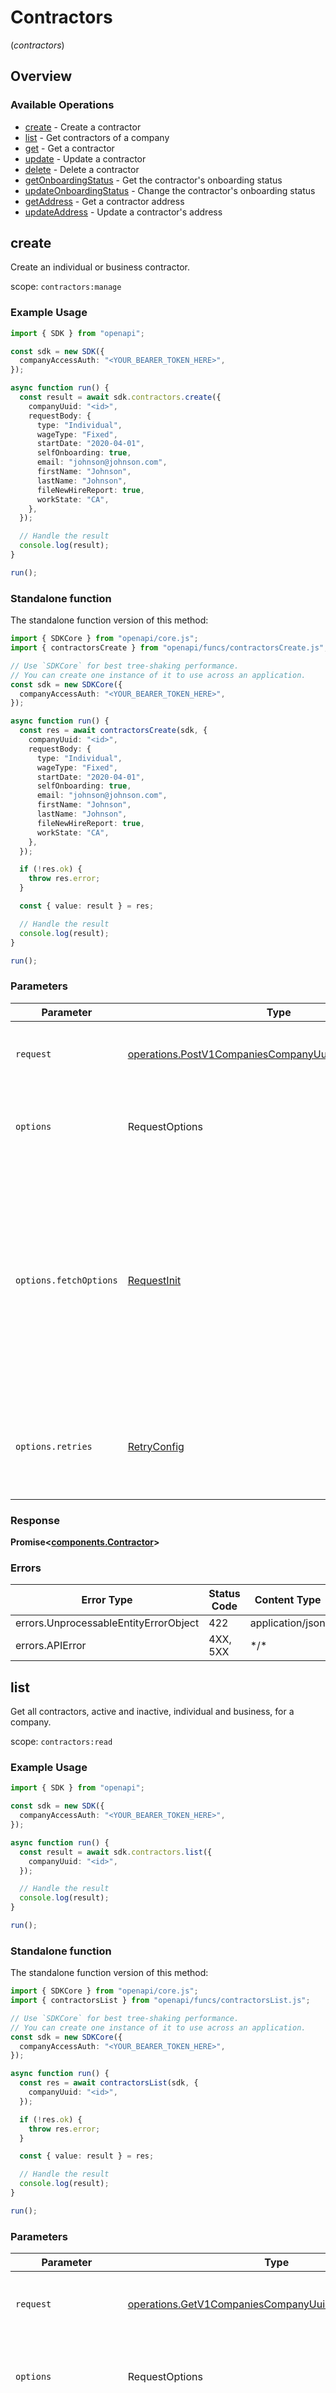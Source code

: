 # Contractors
(*contractors*)

## Overview

### Available Operations

* [create](#create) - Create a contractor
* [list](#list) - Get contractors of a company
* [get](#get) - Get a contractor
* [update](#update) - Update a contractor
* [delete](#delete) - Delete a contractor
* [getOnboardingStatus](#getonboardingstatus) - Get the contractor's onboarding status
* [updateOnboardingStatus](#updateonboardingstatus) - Change the contractor's onboarding status
* [getAddress](#getaddress) - Get a contractor address
* [updateAddress](#updateaddress) - Update a contractor's address

## create

Create an individual or business contractor.

scope: `contractors:manage`

### Example Usage

```typescript
import { SDK } from "openapi";

const sdk = new SDK({
  companyAccessAuth: "<YOUR_BEARER_TOKEN_HERE>",
});

async function run() {
  const result = await sdk.contractors.create({
    companyUuid: "<id>",
    requestBody: {
      type: "Individual",
      wageType: "Fixed",
      startDate: "2020-04-01",
      selfOnboarding: true,
      email: "johnson@johnson.com",
      firstName: "Johnson",
      lastName: "Johnson",
      fileNewHireReport: true,
      workState: "CA",
    },
  });

  // Handle the result
  console.log(result);
}

run();
```

### Standalone function

The standalone function version of this method:

```typescript
import { SDKCore } from "openapi/core.js";
import { contractorsCreate } from "openapi/funcs/contractorsCreate.js";

// Use `SDKCore` for best tree-shaking performance.
// You can create one instance of it to use across an application.
const sdk = new SDKCore({
  companyAccessAuth: "<YOUR_BEARER_TOKEN_HERE>",
});

async function run() {
  const res = await contractorsCreate(sdk, {
    companyUuid: "<id>",
    requestBody: {
      type: "Individual",
      wageType: "Fixed",
      startDate: "2020-04-01",
      selfOnboarding: true,
      email: "johnson@johnson.com",
      firstName: "Johnson",
      lastName: "Johnson",
      fileNewHireReport: true,
      workState: "CA",
    },
  });

  if (!res.ok) {
    throw res.error;
  }

  const { value: result } = res;

  // Handle the result
  console.log(result);
}

run();
```

### Parameters

| Parameter                                                                                                                                                                      | Type                                                                                                                                                                           | Required                                                                                                                                                                       | Description                                                                                                                                                                    |
| ------------------------------------------------------------------------------------------------------------------------------------------------------------------------------ | ------------------------------------------------------------------------------------------------------------------------------------------------------------------------------ | ------------------------------------------------------------------------------------------------------------------------------------------------------------------------------ | ------------------------------------------------------------------------------------------------------------------------------------------------------------------------------ |
| `request`                                                                                                                                                                      | [operations.PostV1CompaniesCompanyUuidContractorsRequest](../../models/operations/postv1companiescompanyuuidcontractorsrequest.md)                                             | :heavy_check_mark:                                                                                                                                                             | The request object to use for the request.                                                                                                                                     |
| `options`                                                                                                                                                                      | RequestOptions                                                                                                                                                                 | :heavy_minus_sign:                                                                                                                                                             | Used to set various options for making HTTP requests.                                                                                                                          |
| `options.fetchOptions`                                                                                                                                                         | [RequestInit](https://developer.mozilla.org/en-US/docs/Web/API/Request/Request#options)                                                                                        | :heavy_minus_sign:                                                                                                                                                             | Options that are passed to the underlying HTTP request. This can be used to inject extra headers for examples. All `Request` options, except `method` and `body`, are allowed. |
| `options.retries`                                                                                                                                                              | [RetryConfig](../../lib/utils/retryconfig.md)                                                                                                                                  | :heavy_minus_sign:                                                                                                                                                             | Enables retrying HTTP requests under certain failure conditions.                                                                                                               |

### Response

**Promise\<[components.Contractor](../../models/components/contractor.md)\>**

### Errors

| Error Type                            | Status Code                           | Content Type                          |
| ------------------------------------- | ------------------------------------- | ------------------------------------- |
| errors.UnprocessableEntityErrorObject | 422                                   | application/json                      |
| errors.APIError                       | 4XX, 5XX                              | \*/\*                                 |

## list

Get all contractors, active and inactive, individual and business, for a company.

scope: `contractors:read`

### Example Usage

```typescript
import { SDK } from "openapi";

const sdk = new SDK({
  companyAccessAuth: "<YOUR_BEARER_TOKEN_HERE>",
});

async function run() {
  const result = await sdk.contractors.list({
    companyUuid: "<id>",
  });

  // Handle the result
  console.log(result);
}

run();
```

### Standalone function

The standalone function version of this method:

```typescript
import { SDKCore } from "openapi/core.js";
import { contractorsList } from "openapi/funcs/contractorsList.js";

// Use `SDKCore` for best tree-shaking performance.
// You can create one instance of it to use across an application.
const sdk = new SDKCore({
  companyAccessAuth: "<YOUR_BEARER_TOKEN_HERE>",
});

async function run() {
  const res = await contractorsList(sdk, {
    companyUuid: "<id>",
  });

  if (!res.ok) {
    throw res.error;
  }

  const { value: result } = res;

  // Handle the result
  console.log(result);
}

run();
```

### Parameters

| Parameter                                                                                                                                                                      | Type                                                                                                                                                                           | Required                                                                                                                                                                       | Description                                                                                                                                                                    |
| ------------------------------------------------------------------------------------------------------------------------------------------------------------------------------ | ------------------------------------------------------------------------------------------------------------------------------------------------------------------------------ | ------------------------------------------------------------------------------------------------------------------------------------------------------------------------------ | ------------------------------------------------------------------------------------------------------------------------------------------------------------------------------ |
| `request`                                                                                                                                                                      | [operations.GetV1CompaniesCompanyUuidContractorsRequest](../../models/operations/getv1companiescompanyuuidcontractorsrequest.md)                                               | :heavy_check_mark:                                                                                                                                                             | The request object to use for the request.                                                                                                                                     |
| `options`                                                                                                                                                                      | RequestOptions                                                                                                                                                                 | :heavy_minus_sign:                                                                                                                                                             | Used to set various options for making HTTP requests.                                                                                                                          |
| `options.fetchOptions`                                                                                                                                                         | [RequestInit](https://developer.mozilla.org/en-US/docs/Web/API/Request/Request#options)                                                                                        | :heavy_minus_sign:                                                                                                                                                             | Options that are passed to the underlying HTTP request. This can be used to inject extra headers for examples. All `Request` options, except `method` and `body`, are allowed. |
| `options.retries`                                                                                                                                                              | [RetryConfig](../../lib/utils/retryconfig.md)                                                                                                                                  | :heavy_minus_sign:                                                                                                                                                             | Enables retrying HTTP requests under certain failure conditions.                                                                                                               |

### Response

**Promise\<[components.Contractor[]](../../models/.md)\>**

### Errors

| Error Type      | Status Code     | Content Type    |
| --------------- | --------------- | --------------- |
| errors.APIError | 4XX, 5XX        | \*/\*           |

## get

Get a contractor.

scope: `contractors:read`

### Example Usage

```typescript
import { SDK } from "openapi";

const sdk = new SDK({
  companyAccessAuth: "<YOUR_BEARER_TOKEN_HERE>",
});

async function run() {
  const result = await sdk.contractors.get({
    contractorUuid: "<id>",
  });

  // Handle the result
  console.log(result);
}

run();
```

### Standalone function

The standalone function version of this method:

```typescript
import { SDKCore } from "openapi/core.js";
import { contractorsGet } from "openapi/funcs/contractorsGet.js";

// Use `SDKCore` for best tree-shaking performance.
// You can create one instance of it to use across an application.
const sdk = new SDKCore({
  companyAccessAuth: "<YOUR_BEARER_TOKEN_HERE>",
});

async function run() {
  const res = await contractorsGet(sdk, {
    contractorUuid: "<id>",
  });

  if (!res.ok) {
    throw res.error;
  }

  const { value: result } = res;

  // Handle the result
  console.log(result);
}

run();
```

### Parameters

| Parameter                                                                                                                                                                      | Type                                                                                                                                                                           | Required                                                                                                                                                                       | Description                                                                                                                                                                    |
| ------------------------------------------------------------------------------------------------------------------------------------------------------------------------------ | ------------------------------------------------------------------------------------------------------------------------------------------------------------------------------ | ------------------------------------------------------------------------------------------------------------------------------------------------------------------------------ | ------------------------------------------------------------------------------------------------------------------------------------------------------------------------------ |
| `request`                                                                                                                                                                      | [operations.GetV1ContractorsContractorUuidRequest](../../models/operations/getv1contractorscontractoruuidrequest.md)                                                           | :heavy_check_mark:                                                                                                                                                             | The request object to use for the request.                                                                                                                                     |
| `options`                                                                                                                                                                      | RequestOptions                                                                                                                                                                 | :heavy_minus_sign:                                                                                                                                                             | Used to set various options for making HTTP requests.                                                                                                                          |
| `options.fetchOptions`                                                                                                                                                         | [RequestInit](https://developer.mozilla.org/en-US/docs/Web/API/Request/Request#options)                                                                                        | :heavy_minus_sign:                                                                                                                                                             | Options that are passed to the underlying HTTP request. This can be used to inject extra headers for examples. All `Request` options, except `method` and `body`, are allowed. |
| `options.retries`                                                                                                                                                              | [RetryConfig](../../lib/utils/retryconfig.md)                                                                                                                                  | :heavy_minus_sign:                                                                                                                                                             | Enables retrying HTTP requests under certain failure conditions.                                                                                                               |

### Response

**Promise\<[components.Contractor](../../models/components/contractor.md)\>**

### Errors

| Error Type      | Status Code     | Content Type    |
| --------------- | --------------- | --------------- |
| errors.APIError | 4XX, 5XX        | \*/\*           |

## update

Update a contractor.

scope: `contractors:write`

> 🚧 Warning
>
> Watch out when changing a contractor's type (when the contractor is finished onboarding). Specifically, changing contractor type can be dangerous since Gusto won’t recognize and file two separate 1099s if they simply change from business to individual

### Example Usage

```typescript
import { SDK } from "openapi";

const sdk = new SDK({
  companyAccessAuth: "<YOUR_BEARER_TOKEN_HERE>",
});

async function run() {
  const result = await sdk.contractors.update({
    contractorUuid: "<id>",
    requestBody: {
      version: "b48c46abfed1487b873b442334b3c4ff",
      type: "Individual",
      wageType: "Hourly",
      startDate: "2021-01-01",
      hourlyRate: "20.00",
      selfOnboarding: false,
      firstName: "Chanel",
      lastName: "Boyle",
      middleInitial: "X",
      fileNewHireReport: false,
      isActive: true,
    },
  });

  // Handle the result
  console.log(result);
}

run();
```

### Standalone function

The standalone function version of this method:

```typescript
import { SDKCore } from "openapi/core.js";
import { contractorsUpdate } from "openapi/funcs/contractorsUpdate.js";

// Use `SDKCore` for best tree-shaking performance.
// You can create one instance of it to use across an application.
const sdk = new SDKCore({
  companyAccessAuth: "<YOUR_BEARER_TOKEN_HERE>",
});

async function run() {
  const res = await contractorsUpdate(sdk, {
    contractorUuid: "<id>",
    requestBody: {
      version: "b48c46abfed1487b873b442334b3c4ff",
      type: "Individual",
      wageType: "Hourly",
      startDate: "2021-01-01",
      hourlyRate: "20.00",
      selfOnboarding: false,
      firstName: "Chanel",
      lastName: "Boyle",
      middleInitial: "X",
      fileNewHireReport: false,
      isActive: true,
    },
  });

  if (!res.ok) {
    throw res.error;
  }

  const { value: result } = res;

  // Handle the result
  console.log(result);
}

run();
```

### Parameters

| Parameter                                                                                                                                                                      | Type                                                                                                                                                                           | Required                                                                                                                                                                       | Description                                                                                                                                                                    |
| ------------------------------------------------------------------------------------------------------------------------------------------------------------------------------ | ------------------------------------------------------------------------------------------------------------------------------------------------------------------------------ | ------------------------------------------------------------------------------------------------------------------------------------------------------------------------------ | ------------------------------------------------------------------------------------------------------------------------------------------------------------------------------ |
| `request`                                                                                                                                                                      | [operations.PutV1ContractorsContractorUuidRequest](../../models/operations/putv1contractorscontractoruuidrequest.md)                                                           | :heavy_check_mark:                                                                                                                                                             | The request object to use for the request.                                                                                                                                     |
| `options`                                                                                                                                                                      | RequestOptions                                                                                                                                                                 | :heavy_minus_sign:                                                                                                                                                             | Used to set various options for making HTTP requests.                                                                                                                          |
| `options.fetchOptions`                                                                                                                                                         | [RequestInit](https://developer.mozilla.org/en-US/docs/Web/API/Request/Request#options)                                                                                        | :heavy_minus_sign:                                                                                                                                                             | Options that are passed to the underlying HTTP request. This can be used to inject extra headers for examples. All `Request` options, except `method` and `body`, are allowed. |
| `options.retries`                                                                                                                                                              | [RetryConfig](../../lib/utils/retryconfig.md)                                                                                                                                  | :heavy_minus_sign:                                                                                                                                                             | Enables retrying HTTP requests under certain failure conditions.                                                                                                               |

### Response

**Promise\<[components.Contractor](../../models/components/contractor.md)\>**

### Errors

| Error Type                            | Status Code                           | Content Type                          |
| ------------------------------------- | ------------------------------------- | ------------------------------------- |
| errors.UnprocessableEntityErrorObject | 422                                   | application/json                      |
| errors.APIError                       | 4XX, 5XX                              | \*/\*                                 |

## delete

A contractor can only be deleted when there are no contractor payments.

scope: `contractors:manage`

### Example Usage

```typescript
import { SDK } from "openapi";

const sdk = new SDK({
  companyAccessAuth: "<YOUR_BEARER_TOKEN_HERE>",
});

async function run() {
  await sdk.contractors.delete({
    contractorUuid: "<id>",
  });


}

run();
```

### Standalone function

The standalone function version of this method:

```typescript
import { SDKCore } from "openapi/core.js";
import { contractorsDelete } from "openapi/funcs/contractorsDelete.js";

// Use `SDKCore` for best tree-shaking performance.
// You can create one instance of it to use across an application.
const sdk = new SDKCore({
  companyAccessAuth: "<YOUR_BEARER_TOKEN_HERE>",
});

async function run() {
  const res = await contractorsDelete(sdk, {
    contractorUuid: "<id>",
  });

  if (!res.ok) {
    throw res.error;
  }

  const { value: result } = res;

  
}

run();
```

### Parameters

| Parameter                                                                                                                                                                      | Type                                                                                                                                                                           | Required                                                                                                                                                                       | Description                                                                                                                                                                    |
| ------------------------------------------------------------------------------------------------------------------------------------------------------------------------------ | ------------------------------------------------------------------------------------------------------------------------------------------------------------------------------ | ------------------------------------------------------------------------------------------------------------------------------------------------------------------------------ | ------------------------------------------------------------------------------------------------------------------------------------------------------------------------------ |
| `request`                                                                                                                                                                      | [operations.DeleteV1ContractorsContractorUuidRequest](../../models/operations/deletev1contractorscontractoruuidrequest.md)                                                     | :heavy_check_mark:                                                                                                                                                             | The request object to use for the request.                                                                                                                                     |
| `options`                                                                                                                                                                      | RequestOptions                                                                                                                                                                 | :heavy_minus_sign:                                                                                                                                                             | Used to set various options for making HTTP requests.                                                                                                                          |
| `options.fetchOptions`                                                                                                                                                         | [RequestInit](https://developer.mozilla.org/en-US/docs/Web/API/Request/Request#options)                                                                                        | :heavy_minus_sign:                                                                                                                                                             | Options that are passed to the underlying HTTP request. This can be used to inject extra headers for examples. All `Request` options, except `method` and `body`, are allowed. |
| `options.retries`                                                                                                                                                              | [RetryConfig](../../lib/utils/retryconfig.md)                                                                                                                                  | :heavy_minus_sign:                                                                                                                                                             | Enables retrying HTTP requests under certain failure conditions.                                                                                                               |

### Response

**Promise\<void\>**

### Errors

| Error Type      | Status Code     | Content Type    |
| --------------- | --------------- | --------------- |
| errors.APIError | 4XX, 5XX        | \*/\*           |

## getOnboardingStatus

Retrieves a contractor's onboarding status. The data returned helps inform the required onboarding steps and respective completion status.

scope: `contractors:read`

## onboarding_status

### Admin-facilitated onboarding
| onboarding_status | Description |
|:------------------|------------:|
| `admin_onboarding_incomplete` | Admin needs to enter basic information about the contractor. |
| `admin_onboarding_review` | All information has been completed and admin needs to confirm onboarding. |
| `onboarding_completed` | Contractor has been fully onboarded and verified. |

### Contractor self-onboarding

| onboarding_status | Description |
| --- | ----------- |
| `admin_onboarding_incomplete` | Admin needs to enter basic information about the contractor. |
| `self_onboarding_not_invited` | Admin has the intention to invite the contractor to self-onboard (e.g., marking a checkbox), but the system has not yet sent the invitation. |
| `self_onboarding_invited` | Contractor has been sent an invitation to self-onboard. |
| `self_onboarding_started` | Contractor has started the self-onboarding process. |
| `self_onboarding_review` | Admin needs to review contractors's entered information and confirm onboarding. |
| `onboarding_completed` | Contractor has been fully onboarded and verified. |

## onboarding_steps

| onboarding_steps | Requirement(s) to be completed |
|:-----------------|-------------------------------:|
| `basic_details` | Add individual contractor's first name, last name, social security number or Business name and EIN depending on the contractor type |
| `add_address` | Add contractor address. |
| `compensation_details` | Add contractor compensation. |
| `payment_details` | Set up contractor's direct deposit or set to check. |
| `sign_documents` | Contractor forms (e.g., W9) are generated & signed. |
| `file_new_hire_report` | Contractor new hire report is generated. |

### Example Usage

```typescript
import { SDK } from "openapi";

const sdk = new SDK({
  companyAccessAuth: "<YOUR_BEARER_TOKEN_HERE>",
});

async function run() {
  const result = await sdk.contractors.getOnboardingStatus({
    contractorUuid: "<id>",
  });

  // Handle the result
  console.log(result);
}

run();
```

### Standalone function

The standalone function version of this method:

```typescript
import { SDKCore } from "openapi/core.js";
import { contractorsGetOnboardingStatus } from "openapi/funcs/contractorsGetOnboardingStatus.js";

// Use `SDKCore` for best tree-shaking performance.
// You can create one instance of it to use across an application.
const sdk = new SDKCore({
  companyAccessAuth: "<YOUR_BEARER_TOKEN_HERE>",
});

async function run() {
  const res = await contractorsGetOnboardingStatus(sdk, {
    contractorUuid: "<id>",
  });

  if (!res.ok) {
    throw res.error;
  }

  const { value: result } = res;

  // Handle the result
  console.log(result);
}

run();
```

### Parameters

| Parameter                                                                                                                                                                      | Type                                                                                                                                                                           | Required                                                                                                                                                                       | Description                                                                                                                                                                    |
| ------------------------------------------------------------------------------------------------------------------------------------------------------------------------------ | ------------------------------------------------------------------------------------------------------------------------------------------------------------------------------ | ------------------------------------------------------------------------------------------------------------------------------------------------------------------------------ | ------------------------------------------------------------------------------------------------------------------------------------------------------------------------------ |
| `request`                                                                                                                                                                      | [operations.GetV1ContractorsContractorUuidOnboardingStatusRequest](../../models/operations/getv1contractorscontractoruuidonboardingstatusrequest.md)                           | :heavy_check_mark:                                                                                                                                                             | The request object to use for the request.                                                                                                                                     |
| `options`                                                                                                                                                                      | RequestOptions                                                                                                                                                                 | :heavy_minus_sign:                                                                                                                                                             | Used to set various options for making HTTP requests.                                                                                                                          |
| `options.fetchOptions`                                                                                                                                                         | [RequestInit](https://developer.mozilla.org/en-US/docs/Web/API/Request/Request#options)                                                                                        | :heavy_minus_sign:                                                                                                                                                             | Options that are passed to the underlying HTTP request. This can be used to inject extra headers for examples. All `Request` options, except `method` and `body`, are allowed. |
| `options.retries`                                                                                                                                                              | [RetryConfig](../../lib/utils/retryconfig.md)                                                                                                                                  | :heavy_minus_sign:                                                                                                                                                             | Enables retrying HTTP requests under certain failure conditions.                                                                                                               |

### Response

**Promise\<[components.ContractorOnboardingStatus](../../models/components/contractoronboardingstatus.md)\>**

### Errors

| Error Type      | Status Code     | Content Type    |
| --------------- | --------------- | --------------- |
| errors.APIError | 4XX, 5XX        | \*/\*           |

## updateOnboardingStatus

Updates a contractor's onboarding status.

scope: `contractors:write`

Below is a list of valid onboarding status changes depending on the intended action to be performed on behalf of the contractor.

| Action | current onboarding_status | new onboarding_status |
|:------------------|:------------:|----------:|
| Mark a contractor as self-onboarding | `admin_onboarding_incomplete` | `self_onboarding_not_invited` |
| Invite a contractor to self-onboard | `admin_onboarding_incomplete` or `self_onboarding_not_invited` | `self_onboarding_invited` |
| Cancel a contractor's self-onboarding | `self_onboarding_invited` or `self_onboarding_not_invited` | `admin_onboarding_incomplete` |
| Review a contractor's self-onboarded info | `self_onboarding_started` | `self_onboarding_review` |
| Finish a contractor's onboarding | `admin_onboarding_review` or `self_onboarding_review` | `onboarding_completed` |

### Example Usage

```typescript
import { SDK } from "openapi";

const sdk = new SDK({
  companyAccessAuth: "<YOUR_BEARER_TOKEN_HERE>",
});

async function run() {
  const result = await sdk.contractors.updateOnboardingStatus({
    contractorUuid: "<id>",
  });

  // Handle the result
  console.log(result);
}

run();
```

### Standalone function

The standalone function version of this method:

```typescript
import { SDKCore } from "openapi/core.js";
import { contractorsUpdateOnboardingStatus } from "openapi/funcs/contractorsUpdateOnboardingStatus.js";

// Use `SDKCore` for best tree-shaking performance.
// You can create one instance of it to use across an application.
const sdk = new SDKCore({
  companyAccessAuth: "<YOUR_BEARER_TOKEN_HERE>",
});

async function run() {
  const res = await contractorsUpdateOnboardingStatus(sdk, {
    contractorUuid: "<id>",
  });

  if (!res.ok) {
    throw res.error;
  }

  const { value: result } = res;

  // Handle the result
  console.log(result);
}

run();
```

### Parameters

| Parameter                                                                                                                                                                      | Type                                                                                                                                                                           | Required                                                                                                                                                                       | Description                                                                                                                                                                    |
| ------------------------------------------------------------------------------------------------------------------------------------------------------------------------------ | ------------------------------------------------------------------------------------------------------------------------------------------------------------------------------ | ------------------------------------------------------------------------------------------------------------------------------------------------------------------------------ | ------------------------------------------------------------------------------------------------------------------------------------------------------------------------------ |
| `request`                                                                                                                                                                      | [operations.PutV1ContractorsContractorUuidOnboardingStatusRequest](../../models/operations/putv1contractorscontractoruuidonboardingstatusrequest.md)                           | :heavy_check_mark:                                                                                                                                                             | The request object to use for the request.                                                                                                                                     |
| `options`                                                                                                                                                                      | RequestOptions                                                                                                                                                                 | :heavy_minus_sign:                                                                                                                                                             | Used to set various options for making HTTP requests.                                                                                                                          |
| `options.fetchOptions`                                                                                                                                                         | [RequestInit](https://developer.mozilla.org/en-US/docs/Web/API/Request/Request#options)                                                                                        | :heavy_minus_sign:                                                                                                                                                             | Options that are passed to the underlying HTTP request. This can be used to inject extra headers for examples. All `Request` options, except `method` and `body`, are allowed. |
| `options.retries`                                                                                                                                                              | [RetryConfig](../../lib/utils/retryconfig.md)                                                                                                                                  | :heavy_minus_sign:                                                                                                                                                             | Enables retrying HTTP requests under certain failure conditions.                                                                                                               |

### Response

**Promise\<[components.ContractorOnboardingStatus](../../models/components/contractoronboardingstatus.md)\>**

### Errors

| Error Type                            | Status Code                           | Content Type                          |
| ------------------------------------- | ------------------------------------- | ------------------------------------- |
| errors.UnprocessableEntityErrorObject | 422                                   | application/json                      |
| errors.APIError                       | 4XX, 5XX                              | \*/\*                                 |

## getAddress

The address of a contractor is used to determine certain tax information about them. Addresses are geocoded on create and update to ensure validity.

scope: `contractors:read`

### Example Usage

```typescript
import { SDK } from "openapi";

const sdk = new SDK({
  companyAccessAuth: "<YOUR_BEARER_TOKEN_HERE>",
});

async function run() {
  const result = await sdk.contractors.getAddress({
    contractorUuid: "<id>",
  });

  // Handle the result
  console.log(result);
}

run();
```

### Standalone function

The standalone function version of this method:

```typescript
import { SDKCore } from "openapi/core.js";
import { contractorsGetAddress } from "openapi/funcs/contractorsGetAddress.js";

// Use `SDKCore` for best tree-shaking performance.
// You can create one instance of it to use across an application.
const sdk = new SDKCore({
  companyAccessAuth: "<YOUR_BEARER_TOKEN_HERE>",
});

async function run() {
  const res = await contractorsGetAddress(sdk, {
    contractorUuid: "<id>",
  });

  if (!res.ok) {
    throw res.error;
  }

  const { value: result } = res;

  // Handle the result
  console.log(result);
}

run();
```

### Parameters

| Parameter                                                                                                                                                                      | Type                                                                                                                                                                           | Required                                                                                                                                                                       | Description                                                                                                                                                                    |
| ------------------------------------------------------------------------------------------------------------------------------------------------------------------------------ | ------------------------------------------------------------------------------------------------------------------------------------------------------------------------------ | ------------------------------------------------------------------------------------------------------------------------------------------------------------------------------ | ------------------------------------------------------------------------------------------------------------------------------------------------------------------------------ |
| `request`                                                                                                                                                                      | [operations.GetV1ContractorsContractorUuidAddressRequest](../../models/operations/getv1contractorscontractoruuidaddressrequest.md)                                             | :heavy_check_mark:                                                                                                                                                             | The request object to use for the request.                                                                                                                                     |
| `options`                                                                                                                                                                      | RequestOptions                                                                                                                                                                 | :heavy_minus_sign:                                                                                                                                                             | Used to set various options for making HTTP requests.                                                                                                                          |
| `options.fetchOptions`                                                                                                                                                         | [RequestInit](https://developer.mozilla.org/en-US/docs/Web/API/Request/Request#options)                                                                                        | :heavy_minus_sign:                                                                                                                                                             | Options that are passed to the underlying HTTP request. This can be used to inject extra headers for examples. All `Request` options, except `method` and `body`, are allowed. |
| `options.retries`                                                                                                                                                              | [RetryConfig](../../lib/utils/retryconfig.md)                                                                                                                                  | :heavy_minus_sign:                                                                                                                                                             | Enables retrying HTTP requests under certain failure conditions.                                                                                                               |

### Response

**Promise\<[components.ContractorAddress](../../models/components/contractoraddress.md)\>**

### Errors

| Error Type      | Status Code     | Content Type    |
| --------------- | --------------- | --------------- |
| errors.APIError | 4XX, 5XX        | \*/\*           |

## updateAddress

The address of a contractor is used to determine certain tax information about them. Addresses are geocoded on create and update to ensure validity.

scope: `contractors:write`

### Example Usage

```typescript
import { SDK } from "openapi";

const sdk = new SDK({
  companyAccessAuth: "<YOUR_BEARER_TOKEN_HERE>",
});

async function run() {
  const result = await sdk.contractors.updateAddress({
    contractorUuid: "<id>",
    requestBody: {
      version: "fe75bd065ff48b91c35fe8ff842f986c",
      street1: "300 3rd Street",
      street2: "<value>",
      city: "San Francisco",
      state: "CA",
      zip: "94107",
    },
  });

  // Handle the result
  console.log(result);
}

run();
```

### Standalone function

The standalone function version of this method:

```typescript
import { SDKCore } from "openapi/core.js";
import { contractorsUpdateAddress } from "openapi/funcs/contractorsUpdateAddress.js";

// Use `SDKCore` for best tree-shaking performance.
// You can create one instance of it to use across an application.
const sdk = new SDKCore({
  companyAccessAuth: "<YOUR_BEARER_TOKEN_HERE>",
});

async function run() {
  const res = await contractorsUpdateAddress(sdk, {
    contractorUuid: "<id>",
    requestBody: {
      version: "fe75bd065ff48b91c35fe8ff842f986c",
      street1: "300 3rd Street",
      street2: "<value>",
      city: "San Francisco",
      state: "CA",
      zip: "94107",
    },
  });

  if (!res.ok) {
    throw res.error;
  }

  const { value: result } = res;

  // Handle the result
  console.log(result);
}

run();
```

### Parameters

| Parameter                                                                                                                                                                      | Type                                                                                                                                                                           | Required                                                                                                                                                                       | Description                                                                                                                                                                    |
| ------------------------------------------------------------------------------------------------------------------------------------------------------------------------------ | ------------------------------------------------------------------------------------------------------------------------------------------------------------------------------ | ------------------------------------------------------------------------------------------------------------------------------------------------------------------------------ | ------------------------------------------------------------------------------------------------------------------------------------------------------------------------------ |
| `request`                                                                                                                                                                      | [operations.PutV1ContractorsContractorUuidAddressRequest](../../models/operations/putv1contractorscontractoruuidaddressrequest.md)                                             | :heavy_check_mark:                                                                                                                                                             | The request object to use for the request.                                                                                                                                     |
| `options`                                                                                                                                                                      | RequestOptions                                                                                                                                                                 | :heavy_minus_sign:                                                                                                                                                             | Used to set various options for making HTTP requests.                                                                                                                          |
| `options.fetchOptions`                                                                                                                                                         | [RequestInit](https://developer.mozilla.org/en-US/docs/Web/API/Request/Request#options)                                                                                        | :heavy_minus_sign:                                                                                                                                                             | Options that are passed to the underlying HTTP request. This can be used to inject extra headers for examples. All `Request` options, except `method` and `body`, are allowed. |
| `options.retries`                                                                                                                                                              | [RetryConfig](../../lib/utils/retryconfig.md)                                                                                                                                  | :heavy_minus_sign:                                                                                                                                                             | Enables retrying HTTP requests under certain failure conditions.                                                                                                               |

### Response

**Promise\<[components.ContractorAddress](../../models/components/contractoraddress.md)\>**

### Errors

| Error Type                            | Status Code                           | Content Type                          |
| ------------------------------------- | ------------------------------------- | ------------------------------------- |
| errors.UnprocessableEntityErrorObject | 422                                   | application/json                      |
| errors.APIError                       | 4XX, 5XX                              | \*/\*                                 |